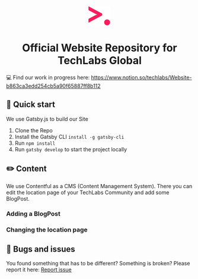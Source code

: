 <p align="center">
  <a href="https://www.gatsbyjs.org">
    <img alt="Gatsby" src="./src/assets/tl-icon.svg" width="60" />
  </a>
</p>
<h1 align="center">
  Official Website Repository for TechLabs Global
</h1>

💻 Find our work in progress here: https://www.notion.so/techlabs/Website-b863ca3edd254cb5a90f65887ff8b112

## 🚀 Quick start

We use Gatsby.js to build our Site

1. Clone the Repo
2. Install the Gatsby CLI `install -g gatsby-cli`
3. Run `npm install`
4. Run `gatsby develop` to start the project locally

## ✏️ Content

We use Contentful as a CMS (Content Management System). There you can edit the location page of your TechLabs Community and add some BlogPost.

### Adding a BlogPost

### Changing the location page

## 🐛 Bugs and issues

You found something that has to be different? Something is broken? Please report it here: <a href="https://github.com/techlabsms/techlabs_new/issues">Report issue</a>


